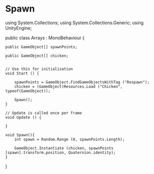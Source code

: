 # Spawn
using System.Collections;
using System.Collections.Generic;
using UnityEngine;

public class Arrays : MonoBehaviour {

	public GameObject[] spawnPoints;

	public GameObject[] chicken;


	// Use this for initialization
	void Start () {
	
		spawnPoints = GameObject.FindGameObjectsWithTag ("Respawn");
		chicken = (GameObject)Resources.Load ("Chicken", typeof(GameObject));

		Spawn();
	}
	
	// Update is called once per frame
	void Update () {
		
	}

	void Spawn(){
		int spawn = Random.Range (0, spawnPoints.Length);

		GameObject.Instantiate (chicken, spawnPoints [spawn].transform.position, Quaternion.identity);
	}

}
